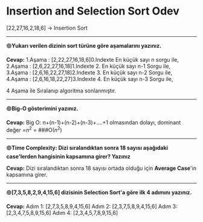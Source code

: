 # Insertion and Selection Sort Odev


[22,27,16,2,18,6] -> Insertion Sort

_______________________________________________________________________________________________________________________

🟢**Yukarı verilen dizinin sort türüne göre aşamalarını yazınız.**

**Cevap:**
1.Aşama : [2,22,27,16,18,6]0.Indexte En küçük sayı n sorgu ile,  
2.Aşama : [2,6,22,27,16,18]1.Indexte 2. En küçük sayı n-1 Sorgu ile,  
3.Aşama : [2,6,16,22,27,18]2.Indexte 3. En küçük sayı n-2 Sorgu ile,  
4.Aşama : [2,6,16,18,22,27]3.Indexte 4. En küçük sayı n-3 Sorgu ile,  

4 Aşama ile Sıralanıp algoritma sonlanmıştır.

_______________________________________________________________________________________________________________________

🟢**Big-O gösterimini yazınız.**

**Cevap:**
Big O: n+(n-1)+(n-2)+(n-3)+....+1 olmasından dolayı, dominant değer =$n^{2}$ = ###O($n^{2}$)

_______________________________________________________________________________________________________________________

🟢**Time Complexity: Dizi sıralandıktan sonra 18 sayısı aşağıdaki case'lerden hangisinin kapsamına girer? Yazınız**

**Cevap:** 
Dizi sıralandıktan sonra 18 sayısı ortada olduğu için **Average Case**'in kapsamına girer.

_______________________________________________________________________________________________________________________

🟢**[7,3,5,8,2,9,4,15,6] dizisinin Selection Sort'a göre ilk 4 adımını yazınız.**

**Cevap:**
Adım 1: [2,7,3,5,8,9,4,15,6]
Adım 2: [2,3,7,5,8,9,4,15,6]
Adım 3: [2,3,4,7,5,8,9,15,6]
Adım 4: [2,3,4,5,7,8,9,15,6]